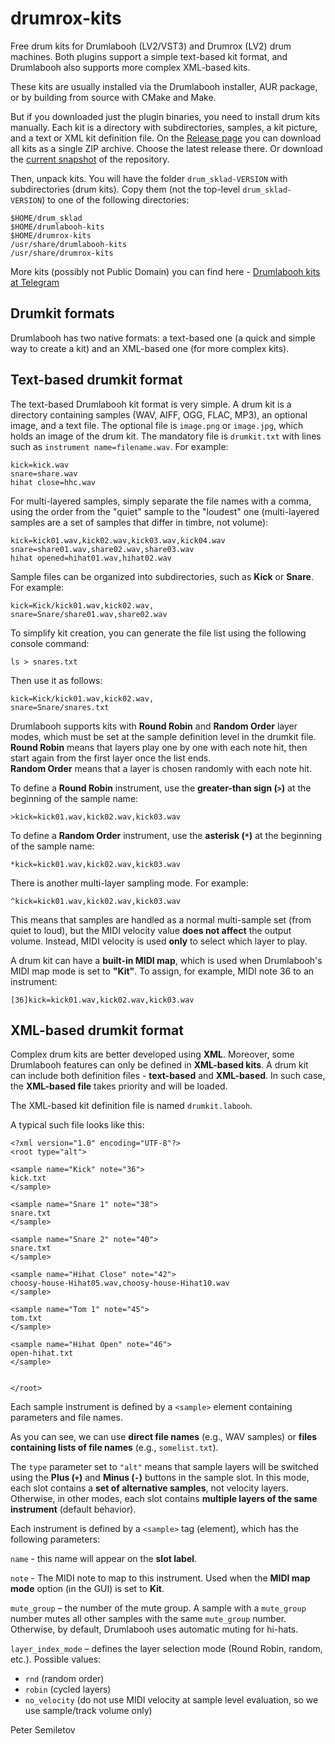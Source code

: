 # drumrox-kits

Free drum kits for Drumlabooh (LV2/VST3) and Drumrox (LV2) drum machines. Both plugins support a simple text-based kit format, and Drumlabooh also supports more complex XML-based kits.

These kits are usually installed via the Drumlabooh installer, AUR package, or by building from source with CMake and Make.

But if you downloaded just the plugin binaries, you need to install drum kits manually. Each kit is a directory with subdirectories, samples, a kit picture, and a text or XML kit definition file. On the [Release page](https://github.com/psemiletov/drum_sklad/releases) you can download all kits as a single ZIP archive. Choose the latest release there. Or download the [current snapshot](https://github.com/psemiletov/drum_sklad/archive/refs/heads/main.zip) of the repository.

Then, unpack kits. You will have the folder ```drum_sklad-VERSION``` with subdirectories (drum kits). Copy them (not the top-level ```drum_sklad-VERSION```) to one of the following directories:

```
$HOME/drum_sklad
$HOME/drumlabooh-kits
$HOME/drumrox-kits
/usr/share/drumlabooh-kits
/usr/share/drumrox-kits
```

More kits (possibly not Public Domain) you can find here - [Drumlabooh kits at Telegram](https://t.me/drum_sklad)

## Drumkit formats

Drumlabooh has two native formats: a text-based one (a quick and simple way to create a kit) and an XML-based one (for more complex kits).


## Text-based drumkit format

The text-based Drumlabooh kit format is very simple. A drum kit is a directory containing samples (WAV, AIFF, OGG, FLAC, MP3), an optional image, and a text file. The optional file is ```image.png``` or ```image.jpg```, which holds an image of the drum kit. The mandatory file is ```drumkit.txt``` with lines such as ```instrument name=filename.wav```. For example:

```
kick=kick.wav
snare=share.wav
hihat close=hhc.wav
```

For multi-layered samples, simply separate the file names with a comma, using the order from the "quiet" sample to the "loudest" one (multi-layered samples are a set of samples that differ in timbre, not volume):


```
kick=kick01.wav,kick02.wav,kick03.wav,kick04.wav
snare=share01.wav,share02.wav,share03.wav
hihat opened=hihat01.wav,hihat02.wav
```

Sample files can be organized into subdirectories, such as **Kick** or **Snare**. For example:

```
kick=Kick/kick01.wav,kick02.wav,
snare=Snare/share01.wav,share02.wav
```

To simplify kit creation, you can generate the file list using the following console command:

```
ls > snares.txt
```

Then use it as follows:

```
kick=Kick/kick01.wav,kick02.wav,
snare=Snare/snares.txt
```

Drumlabooh supports kits with **Round Robin** and **Random Order** layer modes, which must be set at the sample definition level in the drumkit file.  
**Round Robin** means that layers play one by one with each note hit, then start again from the first layer once the list ends.  
**Random Order** means that a layer is chosen randomly with each note hit.

To define a **Round Robin** instrument, use the **greater-than sign (`>`)** at the beginning of the sample name:


```
>kick=kick01.wav,kick02.wav,kick03.wav
```

To define a **Random Order** instrument, use the **asterisk (`*`)** at the beginning of the sample name:

```
*kick=kick01.wav,kick02.wav,kick03.wav
```

There is another multi-layer sampling mode. For example:

```
^kick=kick01.wav,kick02.wav,kick03.wav
```

This means that samples are handled as a normal multi-sample set (from quiet to loud), but the MIDI velocity value **does not affect** the output volume. Instead, MIDI velocity is used **only** to select which layer to play.

A drum kit can have a **built-in MIDI map**, which is used when Drumlabooh's MIDI map mode is set to **"Kit"**.  To assign, for example, MIDI note 36 to an instrument:

```
[36]kick=kick01.wav,kick02.wav,kick03.wav
```

## XML-based drumkit format

Complex drum kits are better developed using **XML**. Moreover, some Drumlabooh features can only be defined in **XML-based kits**. A drum kit can include both definition files - **text-based** and **XML-based**. In such case, the **XML-based file** takes priority and will be loaded.

The XML-based kit definition file is named ```drumkit.labooh```.

A typical such file looks like this:

```
<?xml version="1.0" encoding="UTF-8"?>
<root type="alt">
    
<sample name="Kick" note="36">
kick.txt
</sample>

<sample name="Snare 1" note="38">
snare.txt
</sample>

<sample name="Snare 2" note="40">
snare.txt
</sample>

<sample name="Hihat Close" note="42">
choosy-house-Hihat05.wav,choosy-house-Hihat10.wav
</sample>

<sample name="Tom 1" note="45">
tom.txt
</sample>

<sample name="Hihat Open" note="46">
open-hihat.txt
</sample>


</root>
```

Each sample instrument is defined by a `<sample>` element containing parameters and file names.

As you can see, we can use **direct file names** (e.g., WAV samples) or **files containing lists of file names** (e.g., `somelist.txt`).

The `type` parameter set to `"alt"` means that sample layers will be switched using the **Plus (`+`)** and **Minus (`-`)** buttons in the sample slot. In this mode, each slot contains a **set of alternative samples**, not velocity layers. Otherwise, in other modes, each slot contains **multiple layers of the same instrument** (default behavior).

Each instrument is defined by a `<sample>` tag (element), which has the following parameters:

`name` - this name will appear on the **slot label**.

`note` - The MIDI note to map to this instrument. Used when the **MIDI map mode** option (in the GUI) is set to **Kit**.

`mute_group` – the number of the mute group. A sample with a `mute_group` number mutes all other samples with the same `mute_group` number. Otherwise, by default, Drumlabooh uses automatic muting for hi-hats.

`layer_index_mode` – defines the layer selection mode (Round Robin, random, etc.). Possible values:  
- `rnd` (random order)  
- `robin` (cycled layers)  
- `no_velocity` (do not use MIDI velocity at sample level evaluation, so we use sample/track volume only)


Peter Semiletov